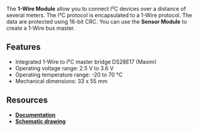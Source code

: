 The **1-Wire Module** allow you to connect I²C devices over a distance of several meters. The I²C protocol is encapsulated to a 1-Wire protocol. The data are protected using 16-bit CRC. You can use the **Sensor Module** to create a 1-Wire bus master.

## Features

* Integrated 1-Wire to I²C master bridge DS28E17 (Maxim)
* Operating voltage range: 2.5 V to 3.6 V
* Operating temperature range: -20 to 70 °C
* Mechanical dimensions: 33 x 55 mm

## Resources

* [**Documentation**](https://www.bigclown.com/doc/hardware/about-1-wire-module/)
* [**Schematic drawing**](https://github.com/bigclownlabs/bc-hardware/tree/master/out/bc-module-1-wire)
